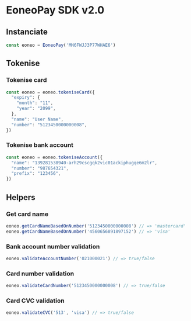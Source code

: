 # EoneoPay SDK v2.0

## Instanciate
```javascript
const eoneo = EoneoPay('MN6FWJJ3P77WHAE6')
```
## Tokenise
### Tokenise card
```javascript
const eoneo = eoneo.tokeniseCard({
  "expiry": {
    "month": "11",
    "year": "2099",
  },
  "name": "User Name",
  "number": "5123450000000008",
})
```
### Tokenise bank account
```javascript
const eoneo = eoneo.tokeniseAccount({
  "name": "139281538940-arh29cscgqk2vic01ackiphugqe6m2lr",
  "number": "987654321",
  "prefix": "123456",
})
```
## Helpers
### Get card name
```javascript
eoneo.getCardNameBasedOnNumber('5123450000000008') // => 'mastercard'
eoneo.getCardNameBasedOnNumber('4560656891897152') // => 'visa'
```
### Bank account number validation
```javascript
eoneo.validateAccountNumber('021000021') // => true/false
```
### Card number validation
```javascript
eoneo.validateCardNumber('5123450000000008') // => true/false
```
### Card CVC validation
```javascript
eoneo.validateCVC('513', 'visa') // => true/false
```

